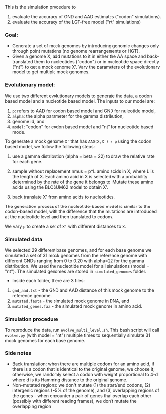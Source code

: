 This is the simulation procedure to 

1. evaluate the accuracy of GND and AAD estimates ("codon" simulations).
2. evaluate the accuracy of the LGT-free model ("nt" simulations)

### Goal: 
* Generate a set of mock genomes by introducing genomic changes only through point mutations (no genome rearrangements or HGT).  
* Given a genome X, add mutations to it in either the AA space and back-translated them to nucleotides ("codon") or in nucleotide space directly ("nt") to get a mock genome X'. Vary the parameters of the evolutionary model to get multiple mock genomes.


### Evolutionary model: 
We use two different evolutionary models to generate the data, a codon based model and a nucleotide based model. The inputs to our model are:

 1. `p`: refers to AAD for codon based model and GND for nuleotide model,
 2. `alpha`: the alpha parameter for the gamma distribution, 
 3. genome id, and 
 4. `model`: "codon" for codon based model and "nt" for nucleotide based mode.

To generate a mock genome `X'` that has `AAD(X,X') = p` using the codon based model, we follow the following steps:

  1. use a gamma distribution (alpha = beta = 22) to draw the relative rate for each gene. 
  
  2. sample without replacement nmus = p\*L amino acids in X, where L is the length of X. Each amino acid in X is selected with a probability determined by the rate of the gene it belongs to. Mutate these amino acids using the BLOSUM62 model to obtain X'.  
  
  3. back translate X' from amino acids to nucleotides. 

The generation process of the nucleotide-based model is similar to the codon-based model, with the difference that the mutations are introduced at the nucleotide level and then translated to codons.

We vary `p` to create a set of `X'` with different distances to `X`.

### Simulated data
We selected 29 different base genomes, and for each base genome we simulated a set of 31 mock genomes from the reference genome with different GNDs ranging from 0 to 0.20 with alpha=22 for the gamma distribution. We used the nucleotide model for all simulations (model = "nt").
The simulated genomes are stored in ```simulated_genomes``` folder.
 
  * Inside each folder, there are 3 files: 
  
  1. ```gnd_aad.txt``` - the GND and AAD distance of this mock genome to the reference genome.
  2. ```mutated.fasta``` - the simulated mock genome in DNA, and 
  3. ```mutated_genes.faa``` - the simulated mock genome in amino acid.

### Simulation procedure
To reproduce the data, run ```evolve_multi_level.sh```. This bash script will call ```evolve.py``` (with model = "nt") multiple times to sequentially simulate 31 mock genomes for each base genome.

### Side notes  
  * Back translation: when there are multiple codons for an amino acid, if there is a codon that is identical to the original genome, we choose it; otherwise, we randomly select a codon with weight proportional to 4-d where d is its Hamming distance to the original genome. 
  * Non-mutated regions: we don't mutate (1) the start/end codons, (2) intergenic regions (~5% of the genome), and (3) overlapping regions of the genes - when encounter a pair of genes that overlap each other (possibly with different reading frames), we don't mutate the overlapping region
